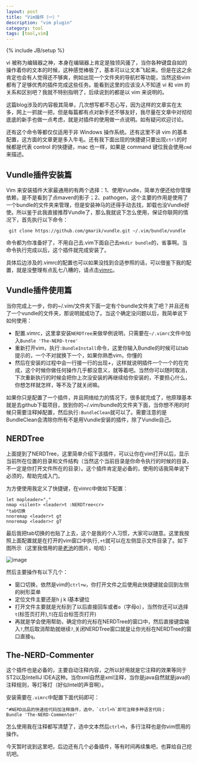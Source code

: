 ```yaml
---
layout: post
title: "Vim插件（一）"
description: "vim plugin"
category: tool
tags: [tool,vim]
---
```

{% include JB/setup %}

vi 被称为编辑器之神，本身在编辑器上肯定是独领风骚了，当你各种键盘自如的操作着你的文本的时候，这种感觉棒极了，基本可以让文本飞起来。但是在这之余肯定也会有人觉得还不够爽，例如出现一个文件夹的导航栏等功能，当然这些vim都有了足够优秀的插件完成这些任务。能看到这里的应该没人不知道 vi 和 vim 的关系和区别吧？我就不特别指明了，后续说到的都是以 vim 来说明的。

这篇blog涉及的内容极其简单，几次想写都不忍心写，因为这样的文章实在太多，网上一抓就一把，但是每篇都有点对新手还不够友好，我尽量在文章中对彻彻底底的新手也做一点考虑，就是对插件的使用做一点说明。如有疑问欢迎讨论。

还有这个命令等都仅仅适用于非 Windows 操作系统。还有这里不讲 vim 的基本配置，这方面的文章更是多入牛毛。还有我下面出现的快捷键只要出现`ctrl`的时候都是代表 control 的快捷键，mac 也一样，如果是 command 键位我会使用`cmd`来描述。

## Vundle插件安装篇

Vim 来安装插件大家最通用的有两个选择：1、使用Vundle，简单方便还给你管理依赖，是不是看到了点maven的影子；2、pathogen，这个主要的作用是使用了一个bundle的文件夹来管理，但是安装神马的还得手动去找，卸载也没Vundle好使。所以鉴于此我直接推荐Vundle了，那么我就说下怎么使用，保证你联网的情况下，首先执行以下命令：

	 git clone https://github.com/gmarik/vundle.git ~/.vim/bundle/vundle

命令都为你准备好了，不用自己去.vim下面自己去`mkdir bundle`的，省事啊。当命令执行完成以后，这个插件就完成安装了。

具体后边涉及的.vimrc的配置也可以如果没找到合适参照的话，可以借鉴下我的配置，就是没整理有点乱七八糟的，请点击[vimrc](https://gist.github.com/ethanfu/6246263)。

## Vundle插件使用篇
当你完成上一步，你的~/.vim/文件夹下面一定有个bundle文件夹了吧？并且还有了一个vundle的文件夹，那说明就成功了。当这个确定没问题以后，我简单说下如何使用：

* 配置.vimrc，这里拿安装`NERDTree`来做举例说明，只需要在`~/.vimrc`文件中加入`Bundle 'The-NERD-tree'`
* 重新打开vim，执行`:BundleInstall`命令，这里你输入Bundle的时候可以tab提示的，一个不对就换下一个，如果你熟悉vim，你懂的
* 然后在安装的过程中会一行接一行的出现+，这样就说明插件一个一个的在完成，这个时候你做任何操作几乎都没意义，就等着吧。当然你可以随时取消，下次重新执行的时候会把你上次没安装的再继续给你安装的，不要担心什么，你想怎样就怎样，等不及了就关闭嘛。

如果你只是配置了一个插件，并且网络给力的情况下，很多就完成了，他原理基本就是去github下载项目，放到你的~/.vim/bundle的文件夹下面，当你想不用的时候只需要注释掉配置，然后执行`:BundleClean`就可以了。需要注意的是BundleClean会清除你所有不是用Vundle安装的插件，除了Vundle自己。

## NERDTree
上面提到了NERDTree，这里简单介绍下该插件，可以让你在vim打开以后，显示当前所在位置的目录和文件结构（当然这个当前目录是你命令执行的时候的目录，不一定是你打开文件所在的目录）。这个插件肯定是必备的，使用的话我简单说下必须的，帮助完成入门。

为方便使用我定义了快捷键，在vimrc中做如下配置：

	let mapleader=","
	nmap <silent> <leader>t :NERDTree<cr>
	"tab切换
	nnoremap <leader>t gt  
	nnoremap <leader>r gT
最后我把tab切换的也贴了上去，这个是我的个人习惯，大家可以随意。这里我按照上面配置就是在打开的vim窗口中执行`,+t`就可以在左侧显示文件目录了。如下图所示（这里我借用的是[老池](http://www.weibo.com/idreamland)的图片，哈哈）：

![image](http://gap.use.com.cn/wikiattach/chijianqiang/attachments/tree.png)

然后主要操作有以下几个：

* 窗口切换，依然是vim的`ctrl+w`，你打开文件之后使用此快捷键就会回到左侧的树形菜单
* 定位文件主要还是h j k l基本键位
* 打开文件主要就是光标到了以后直接回车或者`o`（字母o），当然你还可以选择`t`(标签页打开),`T`(在后台标签页打开)
* 再就是学会使用帮助，确定你的光标在NERDTree的窗口中，然后直接键盘输入`?`,然后取消帮助就继续`?`,关闭NERDTree窗口就是让你光标在NERDTree的窗口直接`q`。

## The-NERD-Commenter
这个插件也是必备的，主要自动注释内容，之所以好用就是它注释的效果等同于ST2以及IntelliJ IDEA这种。当你xml自然是xml注释，当你是java自然就是java的注释规则，等灯等灯（好似Intel的声音啊）。

安装需要在`.vimrc`中配置下面代码即可：
	
	"#NERD出品的快速给代码加注释插件，选中，`ctrl+h`即可注释多种语言代码；
	Bundle 'The-NERD-Commenter'
怎么使用我在注释都写清楚了，选中文本然后`ctrl+h`，多行注释也是你vim惯用的操作。

今天暂时说到这里吧，后边还有几个必备插件，等有时间再续集吧，也算给自己挖坑吧。